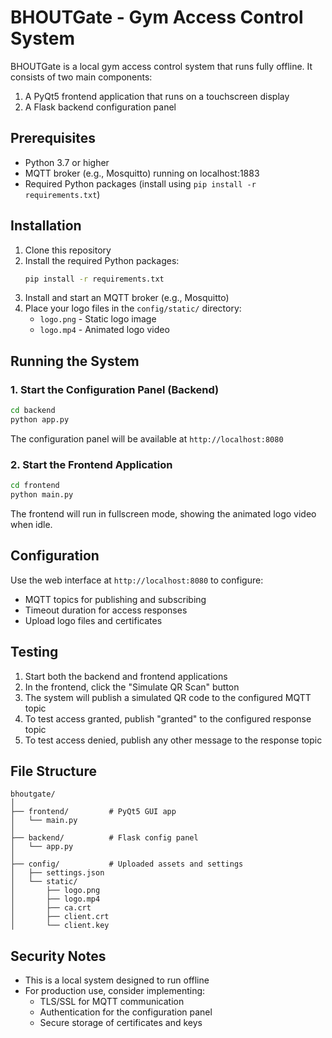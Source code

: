 # BHOUTGate - Gym Access Control System

BHOUTGate is a local gym access control system that runs fully offline. It consists of two main components:

1. A PyQt5 frontend application that runs on a touchscreen display
2. A Flask backend configuration panel

## Prerequisites

- Python 3.7 or higher
- MQTT broker (e.g., Mosquitto) running on localhost:1883
- Required Python packages (install using `pip install -r requirements.txt`)

## Installation

1. Clone this repository
2. Install the required Python packages:
   ```bash
   pip install -r requirements.txt
   ```
3. Install and start an MQTT broker (e.g., Mosquitto)
4. Place your logo files in the `config/static/` directory:
   - `logo.png` - Static logo image
   - `logo.mp4` - Animated logo video

## Running the System

### 1. Start the Configuration Panel (Backend)

```bash
cd backend
python app.py
```

The configuration panel will be available at `http://localhost:8080`

### 2. Start the Frontend Application

```bash
cd frontend
python main.py
```

The frontend will run in fullscreen mode, showing the animated logo video when idle.

## Configuration

Use the web interface at `http://localhost:8080` to configure:

- MQTT topics for publishing and subscribing
- Timeout duration for access responses
- Upload logo files and certificates

## Testing

1. Start both the backend and frontend applications
2. In the frontend, click the "Simulate QR Scan" button
3. The system will publish a simulated QR code to the configured MQTT topic
4. To test access granted, publish "granted" to the configured response topic
5. To test access denied, publish any other message to the response topic

## File Structure

```
bhoutgate/
│
├── frontend/         # PyQt5 GUI app
│   └── main.py
│
├── backend/          # Flask config panel
│   └── app.py
│
├── config/           # Uploaded assets and settings
│   ├── settings.json
│   └── static/
│       ├── logo.png
│       ├── logo.mp4
│       ├── ca.crt
│       ├── client.crt
│       └── client.key
```

## Security Notes

- This is a local system designed to run offline
- For production use, consider implementing:
  - TLS/SSL for MQTT communication
  - Authentication for the configuration panel
  - Secure storage of certificates and keys 
